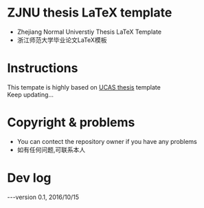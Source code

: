 # ZJNU thesis LaTeX template
* Zhejiang Normal Universtiy Thesis LaTeX Template  
* 浙江师范大学毕业论文LaTeX模板

# Instructions

This tempate is highly based on [UCAS thesis](https://github.com/mohuangrui/ucasthesis) template  
Keep updating...

# Copyright & problems
* You can contect the repository owner if you have any problems  
* 如有任何问题,可联系本人

# Dev log

---version 0.1, 2016/10/15
